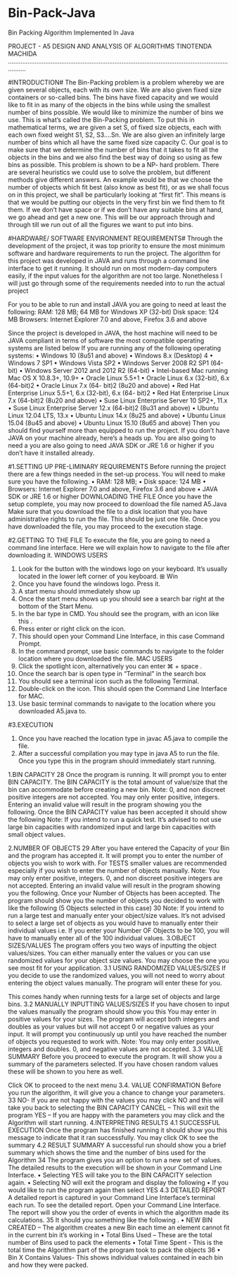 # Bin-Pack-Java
Bin Packing Algorithm Implemented In Java

PROJECT - A5
DESIGN AND ANALYSIS OF ALGORITHMS
TINOTENDA MACHIDA
......................................................................................................................................

#INTRODUCTION#
The Bin-Packing problem is a problem whereby we are given several objects, each
with its own size. We are also given fixed size containers or so-called bins. The
bins have fixed capacity and we would like to fit in as many of the objects in the
bins while using the smallest number of bins possible. We would like to minimize
the number of bins we use.
This is what’s called the Bin-Packing problem. To put this in mathematical
terms, we are given a set S, of fixed size objects, each with each own fixed weight
S1, S2, S3….Sn. We are also given an infinitely large number of bins which all have
the same fixed size capacity C.
Our goal is to make sure that we determine the number of bins that it takes
to fit all the objects in the bins and we also find the best way of doing so using as
few bins as possible. This problem is shown to be a NP- hard problem.
There are several heuristics we could use to solve the problem, but different methods give different answers. An example would be that we choose the
number of objects which fit best (also know as best fit), or as we shall focus on in
this project, we shall be particularly looking at “first fit”.
This means is that we would be putting our objects in the very first bin we
find them to fit them. If we don’t have space or if we don’t have any suitable bins
at hand, we go ahead and get a new one. This will be our approach through and
through till we run out of all the figures we want to put into bins.

#HARDWARE/ SOFTWARE ENVIRONMENT REQUIREMENTS#
Through the development of the project, it was top priority to ensure the most
minimum software and hardware requirements to run the project. The algorithm
for this project was developed in JAVA and runs through a command line interface
to get it running. It should run on most modern-day computers easily, if the input
values for the algorithm are not too large. Nonetheless I will just go through some
of the requirements needed into to run the actual project

For you to be able to run and install JAVA you are going to need at least the following:
RAM: 128 MB; 64 MB for Windows XP (32-bit)
Disk space: 124 MB
Browsers: Internet Explorer 7.0 and above, Firefox 3.6 and above

Since the project is developed in JAVA, the host machine will need to be JAVA
compliant in terms of software the most compatible operating systems are listed
below
If you are running any of the following operating systems:
• Windows 10 (8u51 and above) • Windows 8.x (Desktop)
4
• Windows 7 SP1
• Windows Vista SP2
• Windows Server 2008 R2 SP1
(64-bit)
• Windows Server 2012 and
2012 R2 (64-bit)
• Intel-based Mac running Mac
OS X 10.8.3+, 10.9+
• Oracle Linux 5.5+1
• Oracle Linux 6.x (32-bit), 6.x
(64-bit)2
• Oracle Linux 7.x (64-
bit)2 (8u20 and above)
• Red Hat Enterprise Linux
5.5+1, 6.x (32-bit), 6.x (64-
bit)2
• Red Hat Enterprise Linux 7.x
(64-bit)2 (8u20 and above)
• Suse Linux Enterprise Server
10 SP2+, 11.x
• Suse Linux Enterprise Server
12.x (64-bit)2 (8u31 and
above)
• Ubuntu Linux 12.04 LTS,
13.x
• Ubuntu Linux 14.x (8u25
and above)
• Ubuntu Linux 15.04 (8u45
and above)
• Ubuntu Linux 15.10 (8u65
and above)
Then you should find yourself more than equipped to run the project. If you
don’t have JAVA on your machine already, here’s a heads up. You are also going to need a you are also going to need JAVA SDK or JRE 1.6 or higher if you
don’t have it installed already.

#1.SETTING UP
PRE-LIMINARY REQUIREMENTS
Before running the project there are a few things needed in the set-up process. You will
need to make sure you have the following.
• RAM: 128 MB;
• Disk space: 124 MB
• Browsers: Internet Explorer 7.0 and above, Firefox 3.6 and above
• JAVA SDK or JRE 1.6 or higher
DOWNLOADING THE FILE
Once you have the setup complete, you may now proceed to download the
file named A5.Java
Make sure that you download the file to a disk location that you have administrative rights to run the file. This should be just one file. Once you have
downloaded the file, you may proceed to the execution stage.


#2.GETTING TO THE FILE
To execute the file, you are going to need a command line interface. Here we
will explain how to navigate to the file after downloading it.
WINDOWS USERS
1. Look for the button with the windows logo on your keyboard. It’s usually located in the lower left corner of you keyboard. ⊞ Win
2. Once you have found the windows logo. Press it.
3. A start menu should immediately show up
4. Once the start menu shows up you should see a search bar right at the
bottom of the Start Menu.
5. In the bar type in CMD. You should see the program, with an icon like
this .
6. Press enter or right click on the icon.
7. This should open your Command Line Interface, in this case Command
Prompt.
8. In the command prompt, use basic commands to navigate to the
folder location where you downloaded the file.
MAC USERS
1. Click the spotlight icon, alternatively you can enter ⌘ + space .
2. Once the search bar is open type in “Terminal” in the search box
3. You should see a terminal icon such as the following Terminal.
4. Double-click on the icon. This should open the Command Line Interface for MAC.
5. Use basic terminal commands to navigate to the location where you
downloaded A5.java to.

#3.EXECUTION
1. Once you have reached the location type in javac A5.java to compile
the file.
2. After a successful compilation you may type in java A5 to run the file.
Once you type this in the program should immediately start running.

1.BIN CAPACITY
28
Once the program is running. It will prompt you to enter BIN CAPACITY.
The BIN CAPACITY is the total amount of value/size that the bin can accommodate before creating a new bin.
Note: 0, and non discreet positive integers are not accepted.
You may only enter positive, integers.
Entering an invalid value will result in the program showing you the following.
Once the BIN CAPACITY value has been accepted it should show the
following
Note: If you intend to run a quick test. It’s advised to not use large bin
capacities with randomized input and large bin capacities with small
object values.

2.NUMBER OF OBJECTS
29
After you have entered the Capacity of your Bin and the program has
accepted it. It will prompt you to enter the number of objects you wish
to work with. For TESTS smaller values are recommended especially if
you wish to enter the number of objects manually.
Note: You may only enter positive, integers.
0, and non discreet positive integers are not accepted.
Entering an invalid value will result in the program showing you the following.
Once your Number of Objects has been accepted. The program should
show you the number of objects you decided to work with like the following (5 Objects selected in this case)
30
Note: If you intend to run a large test and manually enter your object/size values. It’s not advised to select a large set of objects as you
would have to manually enter their individual values i.e. If you enter
your Number OF Objects to be 100, you will have to manually enter all
of the 100 individual values.
3.OBJECT SIZES/VALUES
The program offers you two ways of inputting the object values/sizes.
You can either manually enter the values or you can use randomized
values for your object size values. You may choose the one you see
most fit for your application.
3.1 USING RANDOMIZED VALUES/SIZES
If you decide to use the randomized values, you will not need to worry
about entering the object values manually. The program will enter
these for you. 

This comes handy when running tests for a large set of objects and
large bins.
3.2 MANUALLY INPUTTING VALUES/SIZES
If you have chosen to input the values manually the program should
show you this
You may enter in positive values for your sizes. The program will accept
both integers and doubles as your values but will not accept 0 or negative values as your input.
It will prompt you continuously up until you have reached the number
of objects you requested to work with.
Note: You may only enter positive, integers and doubles.
0, and negative values are not accepted.
3.3 VALUE SUMMARY
Before you proceed to execute the program. It will show you a summary of the parameters selected.
If you have chosen random values these will be shown to you here as
well. 

Click OK to proceed to the next menu
3.4. VALUE CONFIRMATION
Before you run the algorithm, it will give you a chance to change your parameters. 
33
NO- If you are not happy with the values you may click NO and this will take
you back to selecting the BIN CAPACITY
CANCEL – This will exit the program
YES – If you are happy with the parameters you may click and the Algorithm
will start running.
4.INTERPRETING RESULTS
4.1 SUCCESSFUL EXECUTION
Once the program has finished running it should show you this message to
indicate that it ran successfully. You may click OK to see the summary
4.2 RESULT SUMMARY
A successful run should show you a brief summary which shows the time and
the number of bins used for the Algorithm
34
The program gives you an option to run a new set of values. The detailed results to the execution will be shown in your Command Line Interface.
• Selecting YES will take you to the BIN CAPACITY selection again.
• Selecting NO will exit the program and display the following
• If you would like to run the program again then select YES
4.3 DETAILED REPORT
A detailed report is captured in your Command Line Interface’s terminal each
run. To see the detailed report. Open your Command Line Interface.
The report will show you the order of events in which the algorithm made its
calculations. 
35
It should you something like the following
.
• NEW BIN CREATED – The algorithm creates a new Bin each time an element cannot fit in the current bin it’s working in
• Total Bins Used – These are the total number of Bins used to pack the
elements
• Total Time Spent - This is the total time the Algorithm part of the program took to pack the objects
36
• Bin X Contains Values- This shows individual values contained in each
bin and how they were packed.
